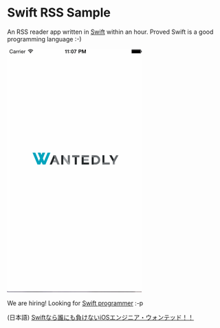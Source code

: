 
Swift RSS Sample
================

An RSS reader app written in [Swift](https://developer.apple.com/swift/) within an hour. Proved Swift is a good programming language :-)

![Movie](movie.gif)





We are hiring! Looking for [Swift programmer](https://www.wantedly.com/projects/7755) :-p

(日本語) [Swiftなら誰にも負けないiOSエンジニア・ウォンテッド！！](https://www.wantedly.com/projects/7755)
